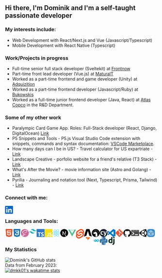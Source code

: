 ## Hi there, I'm Dominik and I'm a self-taught passionate developer

### My interests include: 
- Web Development with React/Next.js and Vue (Javascript/Typescript)
- Mobile Development with React Native (Typescript)

### Work/Projects in progress
- Full-time senior full stack developer (Sveltekit) at [Frontnow](https://frontnow.com/)
- Part-time front lead developer (Vue.js) at [MaturaIT](https://www.maturait.pl/)
- Worked as a part-time frontend and game developer (Unity) at [Adquizition](http://www.adquizition.com/)
- Worked as a part-time frontend developer (Javascript/Ruby) at [Bukowskis](https://www.bukowskis.com/en)
- Worked as a full-time junior frontend developer (Java, React) at [Atlas Copco](https://www.atlascopcogroup.com/en) in the R&D Department.

### Some of my other work
- Paralympic Card Game App. Roles: Full-Stack developer (React, Django, DigitalOcean) [Link](https://igrzyskaparaolimpijskie.pl/)
- P5 Snippets and Tools - P5.js Visual Studio Code extension with snippets, commands and syntax documentation: [VSCode Marketplace](https://marketplace.visualstudio.com/items?itemName=Dominikasinski.p5-snippets-and-tools).
- How many days can I be in US? - Travel calculator for US expartriate - [Link](https://how-many-days-can-i-be-in-us.vercel.app/) 
- Landscape Creative - porfolio website for a friend's relative (T3 Stack) - [Link](https://edwinyeephotography.com/)
- What's After the Movie? - movie information site (Astro and Golang) - [Link](https://www.whatsafterthemovie.com/)
- Pyrilia - Journaling and notation tool (Next, Typescript, Prisma, Tailwind) - [Link](https://www.pyrilia.com/)

### Connect with me:

[<img align="left" alt="Visual Studio Code" width="26px" src="/assets/linkedin.svg" />][linkedin]

<br />

### Languages and Tools:
<img align="left" alt="HTML5" width="26px" src="/assets/html5.svg" />
<img align="left" alt="CSS3" width="26px" src="/assets/css3.svg" />
<img align="left" alt="Sass" width="26px" src="/assets/sass.svg" />
<img align="left" alt="tailwind" width="26px" src="/assets/png/tailwind.png" />
<img align="left" alt="TypeScript" width="26px" src="/assets/typescript.svg" />
<img align="left" alt="JavaScript" width="26px" src="/assets/javascript.svg" />
<img align="left" alt="React" width="26px" src="/assets/react.svg" />
<img align="left" alt="nextjs" width="26px" src="/assets/png/nextjs.png" />
<img align="left" alt="Vue" width="26px" src="/assets/vue.svg" />
<img align="left" alt="Svelte" width="26px" src="/assets/png/svelte.png" />
<img align="left" alt="go" width="26px" src="/assets/png/astro.png" />
<img align="left" alt="Deno" width="26px" src="/assets/deno.svg" />
<img align="left" alt="Cypress" width="26px" src="/assets/cypress.svg" />
<img align="left" alt="Visual Studio Code" width="26px" src="/assets/visualstudiocode.svg" />
<img align="left" alt="Git" width="26px" src="/assets/git.svg" />
<img align="left" alt="GitHub" width="26px" src="/assets/github.svg" />
<img align="left" alt="Terminal" width="26px" src="/assets/windowsterminal.svg" />
<img align="left" alt="Unity" width="26px" src="/assets/unity.svg" />
<img align="left" alt="trpc" width="26px" src="/assets/png/trpc.png" />
<img align="left" alt="go" width="26px" src="/assets/png/go.png" />
<img align="left" alt="Python" width="26px" src="/assets/python.svg" />
<img align="left" alt="Django" width="26px" src="/assets/django.svg" />


<br />
<br />

### My Statistics
![Dominik's GitHub stats](https://github-readme-stats.vercel.app/api?username=dmkk01)
<br />
Data from February 2023:
<br />
[![dmkk01's wakatime stats](https://github-readme-stats.vercel.app/api/wakatime?username=@Dmkk01)](https://wakatime.com/@Dmkk01)



[linkedin]: https://www.linkedin.com/in/dominik-lasinski/
